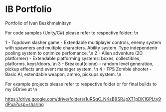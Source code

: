 # IB Portfolio
 Portfolio of Ivan Bezkhmelnitsyn
 
 For code samples (Unity/C#) please refer to respective folder: \n
 
 1 - Topdown slasher game - Extendable multiplayer controls, enemy system with spawners and multiple characters. Ability system. Type independentr pooling system to optimize perfomance. \n
 2 - Alien adventure (2D platformer) - Extendable platforming systems: boxes, collectibles, platforms, keys/doors. \n
 3 - Breakout(clone) - random level generation, pickup effects and event manager system. \n
 4 - FPS Zombie shooter - Basic AI, extendable weapon, ammo, pickups system. \n
 
 For example projects please refer to respective folder or for final builds to my GDrive at \n
 
 https://drive.google.com/drive/folders/1uRSqC_NKzB9SRJpXT1pDK1GPLty9dPua?usp=sharing
